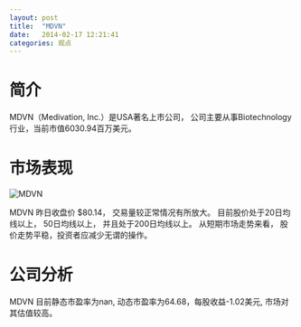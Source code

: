 ```yaml
---
layout: post
title:  "MDVN"
date:   2014-02-17 12:21:41
categories: 观点
---
```


# 简介
MDVN（Medivation, Inc.）是USA著名上市公司，
公司主要从事Biotechnology行业，当前市值6030.94百万美元。

# 市场表现

![MDVN](http://finviz.com/chart.ashx?t=MDVN&ty=c&ta=1&p=d&s=l)

MDVN 昨日收盘价 $80.14，
交易量较正常情况有所放大。
目前股价处于20日均线以上，
50日均线以上，
并且处于200日均线以上。
从短期市场走势来看，
股价走势平稳，投资者应减少无谓的操作。

# 公司分析
MDVN 目前静态市盈率为nan, 动态市盈率为64.68，每股收益-1.02美元,
市场对其估值较高。
